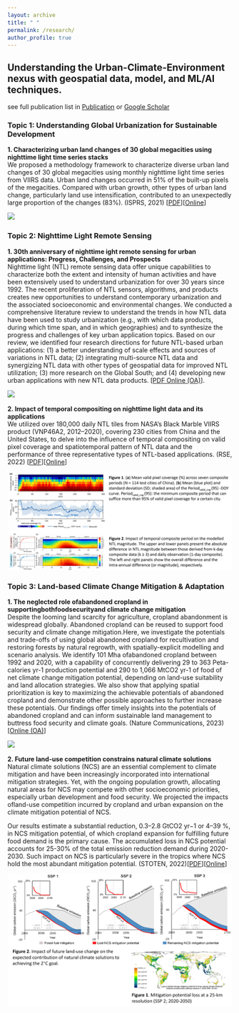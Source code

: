 ```yaml
---
layout: archive
title: " "
permalink: /research/
author_profile: true
---
```


## Understanding the Urban-Climate-Environment nexus with geospatial data, model, and ML/AI techniques. 

see full publication list in [Publication](https://qmzheng09work.github.io/publications/) or [Google Scholar](https://scholar.google.com/citations?user=azf48tgAAAAJ&hl=EN)

### Topic 1: Understanding Global Urbanization for Sustainable Development

**1. Characterizing urban land changes of 30 global megacities using nighttime light time series stacks**    
  We proposed a methodology framework to characterize diverse urban land changes of 30 global megacities using monthly nighttime light time series from VIIRS data. Urban land changes occurred in 51% of the built-up pixels of the megacities. Compared with urban growth, other types of urban land change, particularly land use intensification, contributed to an unexpectedly large proportion of the changes (83%). (ISPRS, 2021) [[PDF](https://github.com/qmzheng09work/qmzheng09work.github.io/raw/master/_publications/Zheng-2021-Characterizing%20urban%20land%20changes.pdf)][[Online](https://www.sciencedirect.com/science/article/pii/S0924271621000022?via%3Dihub)]   
  
   ![](urban_land_change2.png)

### Topic 2: Nighttime Light Remote Sensing    

**1. 30th anniversary of nighttime ight remote sensing for urban applications: Progress, Challenges, and Prospects**   
  Nighttime light (NTL) remote sensing data offer unique capabilities to characterize both the extent and intensity of human activities and have been extensively used to understand urbanization for over 30 years since 1992. The recent proliferation of NTL sensors, algorithms, and products creates new opportunities to understand contemporary urbanization and the associated socioeconomic and environmental changes. We conducted a comprehensive literature review to understand the trends in how NTL data have been used to study urbanization (e.g., with which data products, during which time span, and in which geographies) and to synthesize the progress and challenges of key urban application topics. Based on our review, we identified four research directions for future NTL-based urban applications: (1) a better understanding of scale effects and sources of variations in NTL data; (2) integrating multi-source NTL data and synergizing NTL data with other types of geospatial data for improved NTL utilization; (3) more research on the Global South; and (4) developing new urban applications with new NTL data products. [[PDF Online (OA)](https://www.sciencedirect.com/science/article/pii/S0924271623001521)].  

  ![](NTL_review.png) 

**2. Impact of temporal compositing on nighttime light data and its applications**   
  We utilized over 180,000 daily NTL tiles from NASA’s Black Marble VIIRS product (VNP46A2, 2012–2020), covering 230 cities from China and the United States, to delve into the influence of temporal compositing on valid pixel coverage and spatiotemporal pattern of NTL data and the performance of three representative types of NTL-based applications. (RSE, 2022) [[PDF](https://github.com/qmzheng09work/qmzheng09work.github.io/raw/master/_publications/NTL_composite_Zheng_2023.pdf)][[Online](https://www.sciencedirect.com/science/article/pii/S0034425722001304?via%3Dihub)]

   ![](NTL_composite.png)
   
### Topic 3: Land-based Climate Change Mitigation & Adaptation

**1. The neglected role ofabandoned cropland in supportingbothfoodsecurityand climate change mitigation**   
  Despite the looming land scarcity for agriculture, cropland abandonment is widespread globally. Abandoned cropland can be reused to support food security and climate change mitigation.Here, we investigate the potentials and trade-offs of using global abandoned cropland for recultivation and restoring forests by natural regrowth, with spatially-explicit modelling and scenario analysis. We identify 101 Mha ofabandoned cropland between 1992 and 2020, with a capability of concurrently delivering 29 to 363 Peta-calories yr-1 production potential and 290 to 1,066 MtCO2 yr-1
of food of net climate change mitigation potential, depending on land-use suitability and land allocation strategies. We also show that applying spatial prioritization is key to maximizing the achievable potentials of abandoned cropland and demonstrate other possible approaches to further increase these potentials. Our findings offer timely insights into the potentials of abandoned cropland and can inform sustainable land management to buttress food security and climate goals. (Nature Communications, 2023) [[Online (OA)](https://www.nature.com/articles/s41467-023-41837-y)]
  
   ![](urban_reforestation.png)
   
**2. Future land-use competition constrains natural climate solutions**    
  Natural climate solutions (NCS) are an essential complement to climate mitigation and have been increasingly incorporated into international mitigation strategies. Yet, with the ongoing population growth, allocating natural areas for NCS may compete with other socioeconomic priorities, especially urban development and food security. We projected the impacts ofland-use competition incurred by cropland and urban expansion on the climate mitigation potential of NCS.  
  
  Our results estimate a substantial reduction, 0.3–2.8 GtCO2 yr−1 or 4–39 %, in NCS mitigation potential, of which cropland expansion for fulfilling future food demand is the primary cause. The accumulated loss in NCS potential accounts for 25-30% of the total emission reduction demand during 2020-2030. Such impact on NCS is particularly severe in the tropics where NCS hold the most abundant mitigation potential. (STOTEN, 2022)[[PDF](https://github.com/qmzheng09work/qmzheng09work.github.io/raw/master/_publications/Zheng-2022-Future%20land-use%20competition%20constra.pdf)][[Online](https://www.sciencedirect.com/science/article/pii/S0048969722035069?via%3Dihub)]
  
   ![](land_use_ncs.png)  
  

